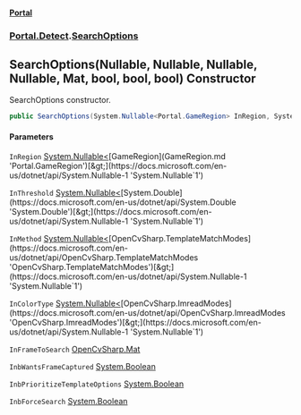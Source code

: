 #### [Portal](index.md 'index')
### [Portal.Detect](Portal.Detect.md 'Portal.Detect').[SearchOptions](SearchOptions.md 'Portal.Detect.SearchOptions')

## SearchOptions(Nullable<GameRegion>, Nullable<double>, Nullable<TemplateMatchModes>, Nullable<ImreadModes>, Mat, bool, bool, bool) Constructor

SearchOptions constructor.

```csharp
public SearchOptions(System.Nullable<Portal.GameRegion> InRegion, System.Nullable<double> InThreshold, System.Nullable<OpenCvSharp.TemplateMatchModes> InMethod, System.Nullable<OpenCvSharp.ImreadModes> InColorType, OpenCvSharp.Mat? InFrameToSearch, bool InbWantsFrameCaptured, bool InbPrioritizeTemplateOptions, bool InbForceSearch);
```
#### Parameters

<a name='Portal.Detect.SearchOptions.SearchOptions(System.Nullable_Portal.GameRegion_,System.Nullable_double_,System.Nullable_OpenCvSharp.TemplateMatchModes_,System.Nullable_OpenCvSharp.ImreadModes_,OpenCvSharp.Mat,bool,bool,bool).InRegion'></a>

`InRegion` [System.Nullable&lt;](https://docs.microsoft.com/en-us/dotnet/api/System.Nullable-1 'System.Nullable`1')[GameRegion](GameRegion.md 'Portal.GameRegion')[&gt;](https://docs.microsoft.com/en-us/dotnet/api/System.Nullable-1 'System.Nullable`1')

<a name='Portal.Detect.SearchOptions.SearchOptions(System.Nullable_Portal.GameRegion_,System.Nullable_double_,System.Nullable_OpenCvSharp.TemplateMatchModes_,System.Nullable_OpenCvSharp.ImreadModes_,OpenCvSharp.Mat,bool,bool,bool).InThreshold'></a>

`InThreshold` [System.Nullable&lt;](https://docs.microsoft.com/en-us/dotnet/api/System.Nullable-1 'System.Nullable`1')[System.Double](https://docs.microsoft.com/en-us/dotnet/api/System.Double 'System.Double')[&gt;](https://docs.microsoft.com/en-us/dotnet/api/System.Nullable-1 'System.Nullable`1')

<a name='Portal.Detect.SearchOptions.SearchOptions(System.Nullable_Portal.GameRegion_,System.Nullable_double_,System.Nullable_OpenCvSharp.TemplateMatchModes_,System.Nullable_OpenCvSharp.ImreadModes_,OpenCvSharp.Mat,bool,bool,bool).InMethod'></a>

`InMethod` [System.Nullable&lt;](https://docs.microsoft.com/en-us/dotnet/api/System.Nullable-1 'System.Nullable`1')[OpenCvSharp.TemplateMatchModes](https://docs.microsoft.com/en-us/dotnet/api/OpenCvSharp.TemplateMatchModes 'OpenCvSharp.TemplateMatchModes')[&gt;](https://docs.microsoft.com/en-us/dotnet/api/System.Nullable-1 'System.Nullable`1')

<a name='Portal.Detect.SearchOptions.SearchOptions(System.Nullable_Portal.GameRegion_,System.Nullable_double_,System.Nullable_OpenCvSharp.TemplateMatchModes_,System.Nullable_OpenCvSharp.ImreadModes_,OpenCvSharp.Mat,bool,bool,bool).InColorType'></a>

`InColorType` [System.Nullable&lt;](https://docs.microsoft.com/en-us/dotnet/api/System.Nullable-1 'System.Nullable`1')[OpenCvSharp.ImreadModes](https://docs.microsoft.com/en-us/dotnet/api/OpenCvSharp.ImreadModes 'OpenCvSharp.ImreadModes')[&gt;](https://docs.microsoft.com/en-us/dotnet/api/System.Nullable-1 'System.Nullable`1')

<a name='Portal.Detect.SearchOptions.SearchOptions(System.Nullable_Portal.GameRegion_,System.Nullable_double_,System.Nullable_OpenCvSharp.TemplateMatchModes_,System.Nullable_OpenCvSharp.ImreadModes_,OpenCvSharp.Mat,bool,bool,bool).InFrameToSearch'></a>

`InFrameToSearch` [OpenCvSharp.Mat](https://docs.microsoft.com/en-us/dotnet/api/OpenCvSharp.Mat 'OpenCvSharp.Mat')

<a name='Portal.Detect.SearchOptions.SearchOptions(System.Nullable_Portal.GameRegion_,System.Nullable_double_,System.Nullable_OpenCvSharp.TemplateMatchModes_,System.Nullable_OpenCvSharp.ImreadModes_,OpenCvSharp.Mat,bool,bool,bool).InbWantsFrameCaptured'></a>

`InbWantsFrameCaptured` [System.Boolean](https://docs.microsoft.com/en-us/dotnet/api/System.Boolean 'System.Boolean')

<a name='Portal.Detect.SearchOptions.SearchOptions(System.Nullable_Portal.GameRegion_,System.Nullable_double_,System.Nullable_OpenCvSharp.TemplateMatchModes_,System.Nullable_OpenCvSharp.ImreadModes_,OpenCvSharp.Mat,bool,bool,bool).InbPrioritizeTemplateOptions'></a>

`InbPrioritizeTemplateOptions` [System.Boolean](https://docs.microsoft.com/en-us/dotnet/api/System.Boolean 'System.Boolean')

<a name='Portal.Detect.SearchOptions.SearchOptions(System.Nullable_Portal.GameRegion_,System.Nullable_double_,System.Nullable_OpenCvSharp.TemplateMatchModes_,System.Nullable_OpenCvSharp.ImreadModes_,OpenCvSharp.Mat,bool,bool,bool).InbForceSearch'></a>

`InbForceSearch` [System.Boolean](https://docs.microsoft.com/en-us/dotnet/api/System.Boolean 'System.Boolean')